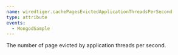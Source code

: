 ```yaml
---
name: wiredtiger.cachePagesEvictedApplicationThreadsPerSecond
type: attribute
events:
  - MongodSample
---
```


The number of page evicted by application threads per second.